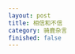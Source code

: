 ```yaml
---
layout: post
title: 相信和不信
category: 骑鹿杂言
finished: false
---
```


<!-- 


从二次元的角度解读倚天屠龙记的女性角色。赵敏:外国公主，傲娇、强势加倒贴。周芷若:名门大家闺秀，腹黑黑长直。小昭:清纯混血萝莉女仆，带圣女隐藏属性加成。殷离:病娇血亲妹！编外 杨不悔:青梅竹马NTR。倚天屠龙记成书于1962年。在那个蛮荒时代，金庸就已经把完美的后宫模板创造出来了！远远走在了业界之前！！！现在这群平成废宅的爹都还是X子状态呢！！！

作者：菜头超人2号
链接：https://www.zhihu.com/question/268740381/answer/523181717
来源：知乎
著作权归作者所有。商业转载请联系作者获得授权，非商业转载请注明出处。 -->